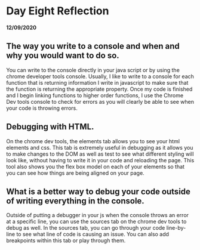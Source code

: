 # Day Eight Reflection
__12/09/2020__

## The way you write to a console and when and why you would want to do so.
You can write to the console directly in your java script or by using the chrome developer tools console. Usually, I like to write to a console for each function that is returning information I write in javascript to make sure that the function is returning the appropriate property. Once my code is finished and I begin linking functions to higher order functions, I use the Chrome Dev tools console to check for errors as you will clearly be able to see when your code is throwing errors.

## Debugging with HTML.

On the chrome dev tools, the elements tab allows you to see your html elements and css. This tab is extremely useful in debugging as it allows you to make changes to the DOM as well as test to see what different styling will look like, without having to write it in your code and reloading the page. This tool also shows you the flex box model on each of your elements so that you can see how things are being aligned on your page.

## What is a better way to debug your code outside of writing everything in the console.

Outside of putting a debugger in your js when the console throws an error at a specific line, you can use the sources tab on the chrome dev tools to debug as well. In the sources tab, you can go through your code line-by-line to see what line of code is causing an issue. You can also add breakpoints within this tab or play through them.